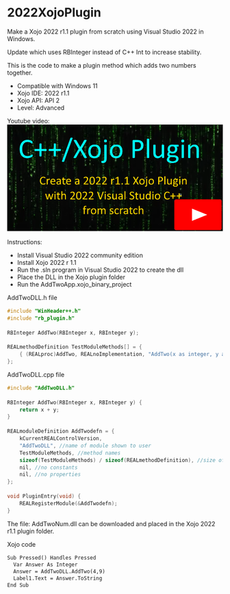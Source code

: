 # 2022XojoPlugin
Make a Xojo 2022 r1.1 plugin from scratch using Visual Studio 2022 in Windows.

Update which uses RBInteger instead of C++ Int to increase stability.

This is the code to make a plugin method which adds two numbers together. 
  - Compatible with Windows 11
  - Xojo IDE: 2022 r1.1
  - Xojo API: API 2
  - Level: Advanced
  
  Youtube video:
[![Xojo Plugin Creation from Scratch](https://github.com/eugenedakin/2022XojoPlugin/blob/main/PluginScreen.png)](https://youtu.be/Ap3Ufre_RXk)

Instructions:
- Install Visual Studio 2022 community edition
- Install Xojo 2022 r 1.1
- Run the .sln program in Visual Studio 2022 to create the dll
- Place the DLL in the Xojo plugin folder
- Run the AddTwoApp.xojo_binary_project

AddTwoDLL.h file
```C++
#include "WinHeader++.h"
#include "rb_plugin.h"

RBInteger AddTwo(RBInteger x, RBInteger y);

REALmethodDefinition TestModuleMethods[] = {
	{ (REALproc)AddTwo, REALnoImplementation, "AddTwo(x as integer, y as integer) as integer", REALconsoleSafe },
};
```

AddTwoDLL.cpp file
```C++
#include "AddTwoDLL.h"

RBInteger AddTwo(RBInteger x, RBInteger y) {
	return x + y;
}

REALmoduleDefinition AddTwodefn = {
	kCurrentREALControlVersion,
	"AddTwoDLL", //name of module shown to user
	TestModuleMethods, //method names
	sizeof(TestModuleMethods) / sizeof(REALmethodDefinition), //size of methods
	nil, //no constants
	nil, //no properties
};

void PluginEntry(void) {
	REALRegisterModule(&AddTwodefn);
}
```

The file: AddTwoNum.dll can be downloaded and placed in the Xojo 2022 r1.1 plugin folder.

Xojo code
```xojo
Sub Pressed() Handles Pressed
  Var Answer As Integer
  Answer = AddTwoDLL.AddTwo(4,9)
  Label1.Text = Answer.ToString
End Sub
```
